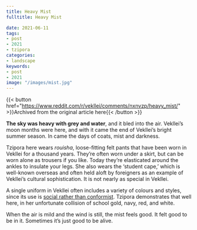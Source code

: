 ```yaml
---
title: Heavy Mist
fulltitle: Heavy Mist

date: 2021-06-11
tags:
- post
- 2021
- tzipora
categories:
- landscape
keywords:
- post
- 2021
image: "/images/mist.jpg"
---
```


{{< button href="https://www.reddit.com/r/vekllei/comments/nxnvzp/heavy_mist/" >}}Archived from the original article here{{< /button >}}

**The sky was heavy with grey and water**, and it bled into the air. Vekllei’s moon months were here, and with it came the end of Vekllei’s bright summer season. In came the days of coats, mist and darkness.

Tzipora here wears *rouisha*, loose-fitting felt pants that have been worn in Vekllei for a thousand years. They’re often worn under a skirt, but can be worn alone as trousers if you like. Today they’re elasticated around the ankles to insulate your legs. She also wears the ‘student cape,’ which is well-known overseas and often held aloft by foreigners as an example of Vekllei’s cultural sophistication. It is not nearly as special in Vekllei.

A single uniform in Vekllei often includes a variety of colours and styles, since its use is [social rather than conformist](https://millmint.net/posts/2020-09-08-uniforms/). Tzipora demonstrates that well here, in her unfortunate collision of school gold, navy, red, and white.

When the air is mild and the wind is still, the mist feels good. It felt good to be in it. Sometimes it’s just good to be alive.

